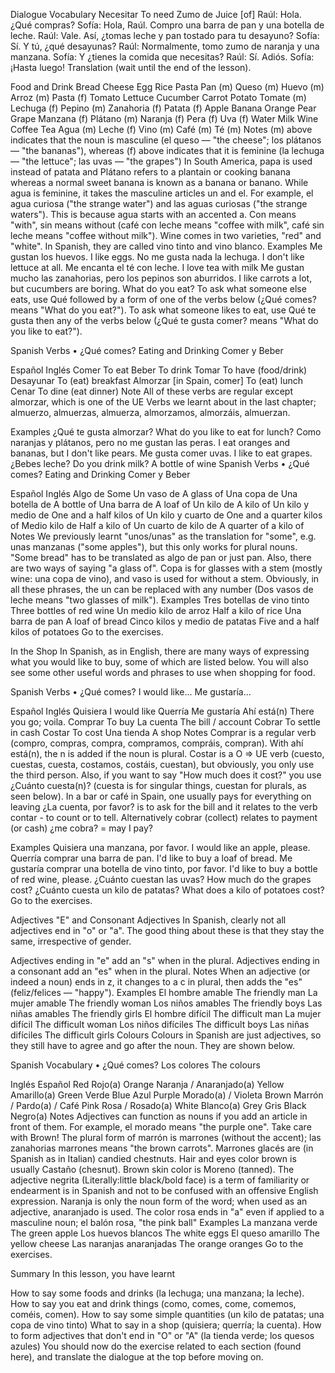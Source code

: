 Dialogue
Vocabulary
Necesitar	To need
Zumo de	Juice [of]
Raúl: Hola. ¿Qué compras?
Sofía: Hola, Raúl. Compro una barra de pan y una botella de leche.
Raúl: Vale. Así, ¿tomas leche y pan tostado para tu desayuno?
Sofía: Sí. Y tú, ¿qué desayunas?
Raúl: Normalmente, tomo zumo de naranja y una manzana.
Sofía: Y ¿tienes la comida que necesitas?
Raúl: Sí. Adiós.
Sofía: ¡Hasta luego!
Translation (wait until the end of the lesson).

Food and Drink
Bread	Cheese	Egg	Rice	Pasta
Pan (m)	Queso (m)	Huevo (m)	Arroz (m)	Pasta (f)
Tomato	Lettuce	Cucumber	Carrot	Potato
Tomate (m)	Lechuga (f)	Pepino (m)	Zanahoria (f)	Patata (f)
Apple	Banana	Orange	Pear	Grape
Manzana (f)	Plátano (m)	Naranja (f)	Pera (f)	Uva (f)
Water	Milk	Wine	Coffee	Tea
Agua (m)	Leche (f)	Vino (m)	Café (m)	Té (m)
Notes
(m) above indicates that the noun is masculine (el queso — "the cheese"; los plátanos — "the bananas"), whereas (f) above indicates that it is feminine (la lechuga — "the lettuce"; las uvas — "the grapes")
In South America, papa is used instead of patata and Plátano refers to a plantain or cooking banana whereas a normal sweet banana is known as a banana or banano.
While agua is feminine, it takes the masculine articles un and el. For example, el agua curiosa ("the strange water") and las aguas curiosas ("the strange waters"). This is because agua starts with an accented a.
Con means "with", sin means without (café con leche means "coffee with milk", café sin leche means "coffee without milk").
Wine comes in two varieties, "red" and "white". In Spanish, they are called vino tinto and vino blanco.
Examples
Me gustan los huevos.
I like eggs.
No me gusta nada la lechuga.
I don't like lettuce at all.
Me encanta el té con leche.
I love tea with milk
Me gustan mucho las zanahorias, pero los pepinos son aburridos.
I like carrots a lot, but cucumbers are boring.
What do you eat?
To ask what someone else eats, use Qué followed by a form of one of the verbs below (¿Qué comes? means "What do you eat?"). To ask what someone likes to eat, use Qué te gusta then any of the verbs below (¿Qué te gusta comer? means "What do you like to eat?").

Spanish Verbs • ¿Qué comes?
Eating and Drinking  Comer y Beber

Español	Inglés
Comer	To eat
Beber	To drink
Tomar	To have (food/drink)
Desayunar	To (eat) breakfast
Almorzar [in Spain, comer]	To (eat) lunch
Cenar	To dine (eat dinner)
Note
All of these verbs are regular except almorzar, which is one of the UE Verbs we learnt about in the last chapter; almuerzo, almuerzas, almuerza, almorzamos, almorzáis, almuerzan.

Examples
¿Qué te gusta almorzar?
What do you like to eat for lunch?
Como naranjas y plátanos, pero no me gustan las peras.
I eat oranges and bananas, but I don't like pears.
Me gusta comer uvas.
I like to eat grapes.
¿Bebes leche?
Do you drink milk?
A bottle of wine
Spanish Verbs • ¿Qué comes?
Eating and Drinking  Comer y Beber

Español	Inglés
Algo de	Some
Un vaso de	A glass of
Una copa de
Una botella de	A bottle of
Una barra de	A loaf of
Un kilo de	A kilo of
Un kilo y mediο de	One and a half kilos of
Un kilo y cuarto de	One and a quarter kilos of
Μedio kilo de	Half a kilo of
Un cuarto de kilo de	A quarter of a kilo of
Notes
We previously learnt "unos/unas" as the translation for "some", e.g. unas manzanas ("some apples"), but this only works for plural nouns. "Some bread" has to be translated as algo de pan or just pan.
Also, there are two ways of saying "a glass of". Copa is for glasses with a stem (mostly wine: una copa de vino), and vaso is used for without a stem.
Obviously, in all these phrases, the un can be replaced with any number (Dos vasos de leche means "two glasses of milk").
Examples
Tres botellas de vino tinto
Three bottles of red wine
Un medio kilo de arroz
Half a kilo of rice
Una barra de pan
A loaf of bread
Cinco kilos y medio de patatas
Five and a half kilos of potatoes
Go to the exercises.

In the Shop
In Spanish, as in English, there are many ways of expressing what you would like to buy, some of which are listed below. You will also see some other useful words and phrases to use when shopping for food.

Spanish Verbs • ¿Qué comes?
I would like...  Me gustaría...

Español	Inglés
Quisiera	I would like
Querría
Me gustaría
Ahí está(n)	There you go; voila.
Comprar	To buy
La cuenta	The bill / account
Cobrar	To settle in cash
Costar	To cost
Una tienda	A shop
Notes
Comprar is a regular verb (compro, compras, compra, compramos, compráis, compran).
With ahí está(n), the n is added if the noun is plural.
Costar is a O => UE verb (cuesto, cuestas, cuesta, costamos, costáis, cuestan), but obviously, you only use the third person.
Also, if you want to say "How much does it cost?" you use ¿Cuánto cuesta(n)? (cuesta is for singular things, cuestan for plurals, as seen below).
In a bar or café in Spain, one usually pays for everything on leaving ¿La cuenta, por favor? is to ask for the bill and it relates to the verb contar - to count or to tell. Alternatively cobrar (collect) relates to payment (or cash) ¿me cobra? = may I pay?


Examples
Quisiera una manzana, por favor.
I would like an apple, please.
Querría comprar una barra de pan.
I'd like to buy a loaf of bread.
Me gustaría comprar una botella de vino tinto, por favor.
I'd like to buy a bottle of red wine, please.
¿Cuánto cuestan las uvas?
How much do the grapes cost?
¿Cuánto cuesta un kilo de patatas?
What does a kilo of potatoes cost?
Go to the exercises.

Adjectives
"E" and Consonant Adjectives
In Spanish, clearly not all adjectives end in "o" or "a". The good thing about these is that they stay the same, irrespective of gender.

Adjectives ending in "e" add an "s" when in the plural.
Adjectives ending in a consonant add an "es" when in the plural.
Notes
When an adjective (or indeed a noun) ends in z, it changes to a c in plural, then adds the "es" (feliz/felices — "happy").
Examples
El hombre amable
The friendly man
La mujer amable
The friendly woman
Los niños amables
The friendly boys
Las niñas amables
The friendly girls
El hombre difícil
The difficult man
La mujer difícil
The difficult woman
Los niños difíciles
The difficult boys
Las niñas difíciles
The difficult girls
Colours
Colours in Spanish are just adjectives, so they still have to agree and go after the noun. They are shown below.

Spanish Vocabulary • ¿Qué comes?
Los colores  The colours

Inglés		Español
Red	     	Rojo(a)
Orange	     	Naranja / Anaranjado(a)
Yellow	     	Amarillo(a)
Green	     	Verde
Blue	     	Azul
Purple	     	Morado(a) / Violeta
Brown	     	Marrón / Pardo(a) / Café
Pink	     	Rosa / Rosado(a)
White	     	Blanco(a)
Grey	     	Gris
Black	     	Negro(a)
Notes
Adjectives can function as nouns if you add an article in front of them. For example, el morado means "the purple one".
Take care with Brown!
The plural form of marrón is marrones (without the accent); las zanahorias marrones means "the brown carrots".
Marrones glacés are (in Spanish as in Italian) candied chestnuts.
Hair and eyes color brown is usually Castaño (chesnut). Brown skin color is Moreno (tanned).
The adjective negrita (Literally:little black/bold face) is a term of familiarity or endearment is in Spanish and not to be confused with an offensive English expression.
Naranja is only the noun form of the word; when used as an adjective, anaranjado is used.
The color rosa ends in "a" even if applied to a masculine noun; el balón rosa, "the pink ball"
Examples
La manzana verde
The green apple
Los huevos blancos
The white eggs
El queso amarillo
The yellow cheese
Las naranjas anaranjadas
The orange oranges
Go to the exercises.

Summary
In this lesson, you have learnt

How to say some foods and drinks (la lechuga; una manzana; la leche).
How to say you eat and drink things (como, comes, come, comemos, coméis, comen).
How to say some simple quantities (un kilo de patatas; una copa de vino tinto)
What to say in a shop (quisiera; querría; la cuenta).
How to form adjectives that don't end in "O" or "A" (la tienda verde; los quesos azules)
You should now do the exercise related to each section (found here), and translate the dialogue at the top before moving on.